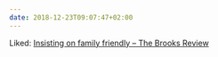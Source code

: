 ```yaml
---
date: 2018-12-23T09:07:47+02:00
---
```


Liked: [Insisting on family friendly – The Brooks Review](https://brooksreview.net/2018/12/insisting-on-family-friendly/)

